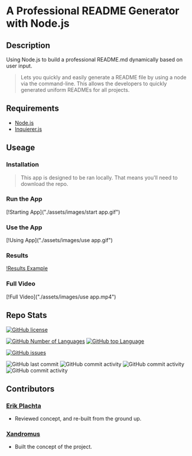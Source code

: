 # A Professional README Generator with Node.js

## Description

Using Node.js to build a professional README.md dynamically based on user input.
> Lets you quickly and easily generate a README file by using a node via the command-line. This allows the developers to quickly generated uniform READMEs for all projects.

## Requirements

- [Node.js](https://nodejs.org/en/)
- [Inquierer.js](https://www.npmjs.com/package/inquirer)

## Useage

### Installation

> This app is designed to be ran locally. That means you'll need to download the repo.

### Run the App

[!Starting App]("./assets/images/start app.gif")

### Use the App

[!Using App]("./assets/images/use app.gif")

### Results

[!Results Example]("./assets/images/results.gif")

### Full Video

[!Full Video]("./assets/images/use app.mp4")

## Repo Stats

[![GitHub license](https://img.shields.io/github/license/ErikPlachta/readme-builder-with-nodejs)](https://github.com/ErikPlachta/readme-builder-with-nodejs)

[![GitHub Number of Languages](https://img.shields.io/github/languages/count/ErikPlachta/readme-builder-with-nodejs)](https://github.com/ErikPlachta/readme-builder-with-nodejs)
[![GitHub top Language](https://img.shields.io/github/languages/top/ErikPlachta/readme-builder-with-nodejs)](https://github.com/ErikPlachta/readme-builder-with-nodejs)


[![GitHub issues](https://img.shields.io/github/issues/ErikPlachta/readme-builder-with-nodejs)](https://github.com/ErikPlachta/readme-builder-with-nodejs/issues)

![GitHub last commit](https://img.shields.io/github/last-commit/erikplachta/readme-builder-with-nodejs)
![GitHub commit activity](https://img.shields.io/github/commit-activity/w/erikplachta/readme-builder-with-nodejs)
![GitHub commit activity](https://img.shields.io/github/commit-activity/m/erikplachta/readme-builder-with-nodejs)
![GitHub commit activity](https://img.shields.io/github/commit-activity/y/erikplachta/readme-builder-with-nodejs)

## Contributors

### [Erik Plachta](https://github.com/ErikPlachta)

- Reviewed concept, and re-built from the ground up.

### [Xandromus](https://github.com/Xandromus)

- Built the concept of the project.
